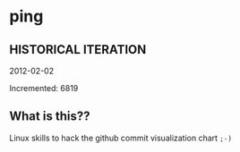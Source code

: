 # ping

## HISTORICAL ITERATION
2012-02-02

Incremented: 6819

## What is this?? 
Linux skills to hack the github commit visualization chart `;-)`
